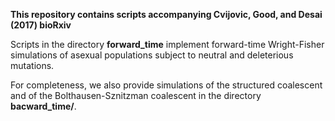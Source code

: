 
**This repository contains scripts accompanying Cvijovic, Good, and Desai (2017) bioRxiv**

Scripts in the directory **forward_time** implement forward-time Wright-Fisher simulations of asexual populations subject to neutral and deleterious mutations.

For completeness, we also provide simulations of the structured coalescent and of the Bolthausen-Sznitzman coalescent in the directory **bacward_time/**.
